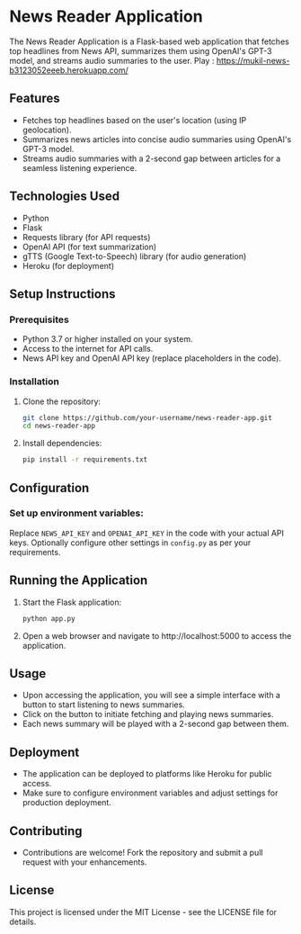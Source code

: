 # News Reader Application

The News Reader Application is a Flask-based web application that fetches top headlines from News API, summarizes them using OpenAI's GPT-3 model, and streams audio summaries to the user.
Play : https://mukil-news-b3123052eeeb.herokuapp.com/

## Features

- Fetches top headlines based on the user's location (using IP geolocation).
- Summarizes news articles into concise audio summaries using OpenAI's GPT-3 model.
- Streams audio summaries with a 2-second gap between articles for a seamless listening experience.

## Technologies Used

- Python
- Flask
- Requests library (for API requests)
- OpenAI API (for text summarization)
- gTTS (Google Text-to-Speech) library (for audio generation)
- Heroku (for deployment)

## Setup Instructions

### Prerequisites

- Python 3.7 or higher installed on your system.
- Access to the internet for API calls.
- News API key and OpenAI API key (replace placeholders in the code).

### Installation

1. Clone the repository:

   ```bash
   git clone https://github.com/your-username/news-reader-app.git
   cd news-reader-app
   
2. Install dependencies:

   ```bash
   pip install -r requirements.txt

## Configuration

### Set up environment variables:

Replace `NEWS_API_KEY` and `OPENAI_API_KEY` in the code with your actual API keys.
Optionally configure other settings in `config.py` as per your requirements.

## Running the Application

1. Start the Flask application:

   ```bash
   python app.py

2. Open a web browser and navigate to http://localhost:5000 to access the application.

## Usage

- Upon accessing the application, you will see a simple interface with a button to start listening to news summaries.
- Click on the button to initiate fetching and playing news summaries.
- Each news summary will be played with a 2-second gap between them.

## Deployment

- The application can be deployed to platforms like Heroku for public access.
- Make sure to configure environment variables and adjust settings for production deployment.

## Contributing

- Contributions are welcome! Fork the repository and submit a pull request with your enhancements.

## License

This project is licensed under the MIT License - see the LICENSE file for details.

